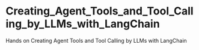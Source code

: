 # Creating_Agent_Tools_and_Tool_Calling_by_LLMs_with_LangChain
Hands on Creating Agent Tools and Tool Calling by LLMs with LangChain
